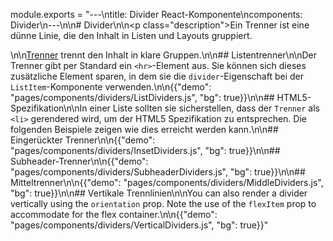 module.exports = "---\ntitle: Divider React-Komponente\ncomponents: Divider\n---\n\n# Divider\n\n<p class=\"description\">Ein Trenner ist eine dünne Linie, die den Inhalt in Listen und Layouts gruppiert.</p>\n\n[Trenner](https://material.io/design/components/dividers.html) trennt den Inhalt in klare Gruppen.\n\n## Listentrenner\n\nDer Trenner gibt per Standard ein `<hr>`-Element aus. Sie können sich dieses zusätzliche Element sparen, in dem sie die `divider`-Eigenschaft bei der `ListItem`-Komponente verwenden.\n\n{{\"demo\": \"pages/components/dividers/ListDividers.js\", \"bg\": true}}\n\n## HTML5-Spezifikation\n\nIn einer Liste sollten sie sicherstellen, dass der `Trenner` als `<li>` gerendered wird, um der HTML5 Spezifikation zu entsprechen. Die folgenden Beispiele zeigen wie dies erreicht werden kann.\n\n## Eingerückter Trenner\n\n{{\"demo\": \"pages/components/dividers/InsetDividers.js\", \"bg\": true}}\n\n## Subheader-Trenner\n\n{{\"demo\": \"pages/components/dividers/SubheaderDividers.js\", \"bg\": true}}\n\n## Mitteltrenner\n\n{{\"demo\": \"pages/components/dividers/MiddleDividers.js\", \"bg\": true}}\n\n## Vertikale Trennlinien\n\nYou can also render a divider vertically using the `orientation` prop. Note the use of the `flexItem` prop to accommodate for the flex container.\n\n{{\"demo\": \"pages/components/dividers/VerticalDividers.js\", \"bg\": true}}"
